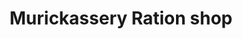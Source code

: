 ---
title: "Murickassery Ration shop"
url: /murickassery/murickassery-ration-shop/
shop: convenience
---